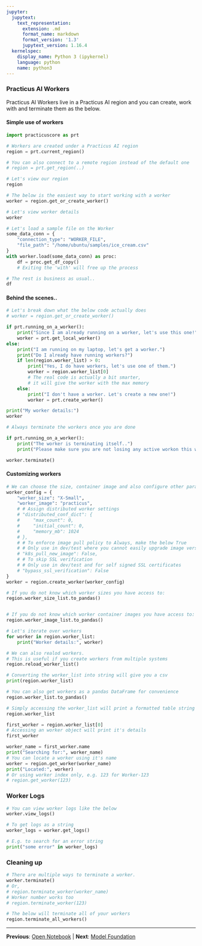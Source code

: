 ```yaml
---
jupyter:
  jupytext:
    text_representation:
      extension: .md
      format_name: markdown
      format_version: '1.3'
      jupytext_version: 1.16.4
  kernelspec:
    display_name: Python 3 (ipykernel)
    language: python
    name: python3
---
```


###  Practicus AI Workers 

Practicus AI Workers live in a Practicus AI region and you can create, work with and terminate them as the below.


#### Simple use of workers

```python
import practicuscore as prt

# Workers are created under a Practicus AI region
region = prt.current_region()

# You can also connect to a remote region instead of the default one
# region = prt.get_region(..)
```

```python
# Let's view our region
region
```

```python
# The below is the easiest way to start working with a worker 
worker = region.get_or_create_worker()
```

```python
# Let's view worker details
worker
```

```python
# Let's load a sample file on the Worker
some_data_conn = {
    "connection_type": "WORKER_FILE",
    "file_path": "/home/ubuntu/samples/ice_cream.csv"
}
with worker.load(some_data_conn) as proc:
    df = proc.get_df_copy()
    # Exiting the 'with' will free up the process
```

```python
# The rest is business as usual..
df
```

#### Behind the scenes..

```python
# Let's break down what the below code actually does
# worker = region.get_or_create_worker()

if prt.running_on_a_worker():
    print("Since I am already running on a worker, let's use this one!")
    worker = prt.get_local_worker()
else:
    print("I am running on my laptop, let's get a worker.")
    print("Do I already have running workers?")
    if len(region.worker_list) > 0:
        print("Yes, I do have workers, let's use one of them.")
        worker = region.worker_list[0]
        # The real code is actually a bit smarter,
        # it will give the worker with the max memory
    else:
        print("I don't have a worker. Let's create a new one!")
        worker = prt.create_worker()

print("My worker details:")
worker
```

```python
# Always terminate the workers once you are done

if prt.running_on_a_worker():
    print("The worker is terminating itself..")
    print("Please make sure you are not losing any active workon this worker.")

worker.terminate()
```

#### Customizing workers

```python
# We can choose the size, container image and also configure other parameters
worker_config = {
    "worker_size": "X-Small",
    "worker_image": "practicus",
    # # Assign distributed worker settings
    # "distributed_conf_dict": {
    #     "max_count": 0,
    #     "initial_count": 0,
    #     "memory_mb": 1024
    # },
    # # To enforce image pull policy to Always, make the below True
    # # Only use in dev/test where you cannot easily upgrade image versions
    # "k8s_pull_new_image": False,
    # # To skip SSL verification
    # # Only use in dev/test and for self signed SSL certificates
    # "bypass_ssl_verification": False
}
worker = region.create_worker(worker_config)
```

```python
# If you do not know which worker sizes you have access to:
region.worker_size_list.to_pandas()
```

```python

```

```python
# If you do not know which worker container images you have access to:
region.worker_image_list.to_pandas()
```

```python
# Let's iterate over workers
for worker in region.worker_list:
    print("Worker details:", worker)
```

```python
# We can also realod workers.
# This is useful if you create workers from multiple systems
region.reload_worker_list()
```

```python
# Converting the worker_list into string will give you a csv 
print(region.worker_list)
```

```python
# You can also get workers as a pandas DataFrame for convenience
region.worker_list.to_pandas()
```

```python
# Simply accessing the worker_list will print a formatted table string 
region.worker_list
```

```python
first_worker = region.worker_list[0]
# Accessing an worker object will print it's details
first_worker
```

```python
worker_name = first_worker.name
print("Searching for:", worker_name)
# You can locate a worker using it's name
worker = region.get_worker(worker_name)
print("Located:", worker)
# Or using worker index only, e.g. 123 for Worker-123
# region.get_worker(123)
```

### Worker Logs

```python
# You can view worker logs like the below 
worker.view_logs()

# To get logs as a string 
worker_logs = worker.get_logs()

# E.g. to search for an error string
print("some error" in worker_logs)
```

### Cleaning up

```python
# There are multiple ways to terminate a worker.
worker.terminate()
# Or, 
# region.terminate_worker(worker_name)
# Worker number works too
# region.terminate_worker(123)
```

```python
# The below will terminate all of your workers
region.terminate_all_workers()
```


---

**Previous**: [Open Notebook](open-notebook.md) | **Next**: [Model Foundation](model-foundation.md)

